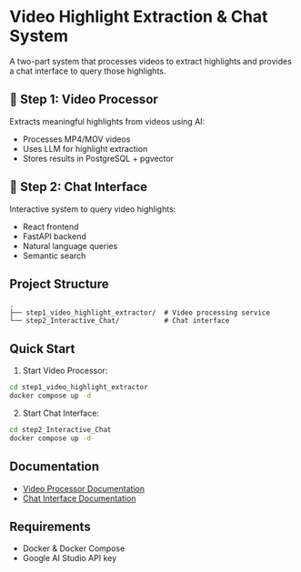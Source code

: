 # Video Highlight Extraction & Chat System

A two-part system that processes videos to extract highlights and provides a chat interface to query those highlights.

## 🎥 Step 1: Video Processor
Extracts meaningful highlights from videos using AI:
- Processes MP4/MOV videos
- Uses LLM for highlight extraction
- Stores results in PostgreSQL + pgvector

## 💬 Step 2: Chat Interface
Interactive system to query video highlights:
- React frontend
- FastAPI backend
- Natural language queries
- Semantic search

## Project Structure
```
.
├── step1_video_highlight_extractor/  # Video processing service
└── step2_Interactive_Chat/           # Chat interface
```

## Quick Start

1. Start Video Processor:
```bash
cd step1_video_highlight_extractor
docker compose up -d
```

2. Start Chat Interface:
```bash
cd step2_Interactive_Chat
docker compose up -d
```

## Documentation
- [Video Processor Documentation](step1_video_highlight_extractor/README.md)
- [Chat Interface Documentation](step2_Interactive_Chat/README.md)

## Requirements
- Docker & Docker Compose
- Google AI Studio API key
